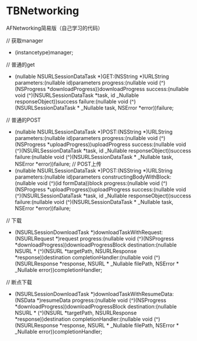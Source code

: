 # TBNetworking
AFNetworking简易版（自己学习的代码）

// 获取manager
+ (instancetype)manager;


// 普通的get
- (nullable NSURLSessionDataTask *)GET:(NSString *)URLString
                            parameters:(nullable id)parameters
                              progress:(nullable void (^)(NSProgress *downloadProgress))downloadProgress
                               success:(nullable void (^)(NSURLSessionDataTask *task, id _Nullable responseObject))success
                               failure:(nullable void (^)(NSURLSessionDataTask * _Nullable task, NSError *error))failure;

// 普通的POST
- (nullable NSURLSessionDataTask *)POST:(NSString *)URLString
                             parameters:(nullable id)parameters
                               progress:(nullable void (^)(NSProgress *uploadProgress))uploadProgress
                                success:(nullable void (^)(NSURLSessionDataTask *task, id _Nullable responseObject))success
                                failure:(nullable void (^)(NSURLSessionDataTask * _Nullable task, NSError *error))failure;
// POST上传
- (nullable NSURLSessionDataTask *)POST:(NSString *)URLString
                             parameters:(nullable id)parameters
              constructingBodyWithBlock:(nullable void (^)(id formData))block
                               progress:(nullable void (^)(NSProgress *uploadProgress))uploadProgress
                                success:(nullable void (^)(NSURLSessionDataTask *task, id _Nullable responseObject))success
                                failure:(nullable void (^)(NSURLSessionDataTask * _Nullable task, NSError *error))failure;

// 下载
- (NSURLSessionDownloadTask *)downloadTaskWithRequest:(NSURLRequest *)request
                                             progress:(nullable void (^)(NSProgress *downloadProgress))downloadProgressBlock
                                          destination:(nullable NSURL * (^)(NSURL *targetPath, NSURLResponse *response))destination
                                    completionHandler:(nullable void (^)(NSURLResponse *response, NSURL * _Nullable filePath, NSError * _Nullable error))completionHandler;

// 断点下载
- (NSURLSessionDownloadTask *)downloadTaskWithResumeData:(NSData *)resumeData
                                                progress:(nullable void (^)(NSProgress *downloadProgress))downloadProgressBlock
                                             destination:(nullable NSURL * (^)(NSURL *targetPath, NSURLResponse *response))destination
                                       completionHandler:(nullable void (^)(NSURLResponse *response, NSURL * _Nullable filePath, NSError * _Nullable error))completionHandler;
